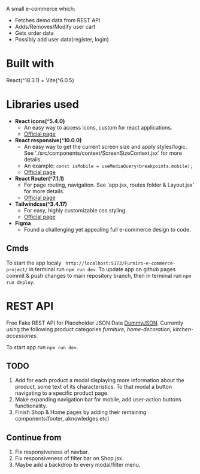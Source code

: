 A small e-commerce which:

- Fetches demo data from REST API
- Adds/Removes/Modify user cart
- Gets order data
- Possibly add user data(register, login)

# Built with

React(^18.3.1) + Vite(^6.0.5)

# Libraries used

- **React icons(^5.4.0)**
  - An easy way to access icons, custom for react applications.
  - [Official page](https://react-icons.github.io/react-icons/)
- **React responsive(^10.0.0)**
  - An easy way to get the current screen size and apply styles/logic. See './src/components/context/ScreenSizeContext.jsx' for more details.
  - An example: `const isMobile = useMediaQuery(breakpoints.mobile);`
  - [Official page](https://www.npmjs.com/package/react-responsive)
- **React Router(^7.1.1)**
  - For page routing, navigation. See 'app.jsx, routes folder & Layout.jsx' for more details.
  - [Official page](https://reactrouter.com/home)
- **Tailwindcss(^3.4.17)**
  - For easy, highly customizable css styling.
  - [Official page](https://tailwindcss.com/)
- **Figma**
  - Found a challenging yet appealing full e-commerce design to code.

## Cmds

To start the app localy ` http://localhost:5173/Furniro-e-commerce-project/` in terminal run `npm run dev`.
To update app on github pages commit & push changes to main repository branch, then in terminal run `npm run deploy`.

# REST API

Free Fake REST API for Placeholder JSON Data
[DummyJSON](https://dummyjson.com/). Currently using the following product categories _furniture_, _home-decoration_, _kitchen-accessories_.

To start app run `npm run dev`.

## TODO

1. Add for each product a modal displaying more information about the product, some text of its characteristics. To that modal a button navigating to a specific product page.
2. Make expanding navigation bar for mobile, add user-action buttons functionality.
3. Finish Shop & Home pages by adding their remaining components(footer, aknowledges etc)

## Continue from

1. Fix responsiveness of navbar.
2. Fix responsiveness of filter bar on Shop.jsx.
3. Maybe add a backdrop to every modal/filter menu.
